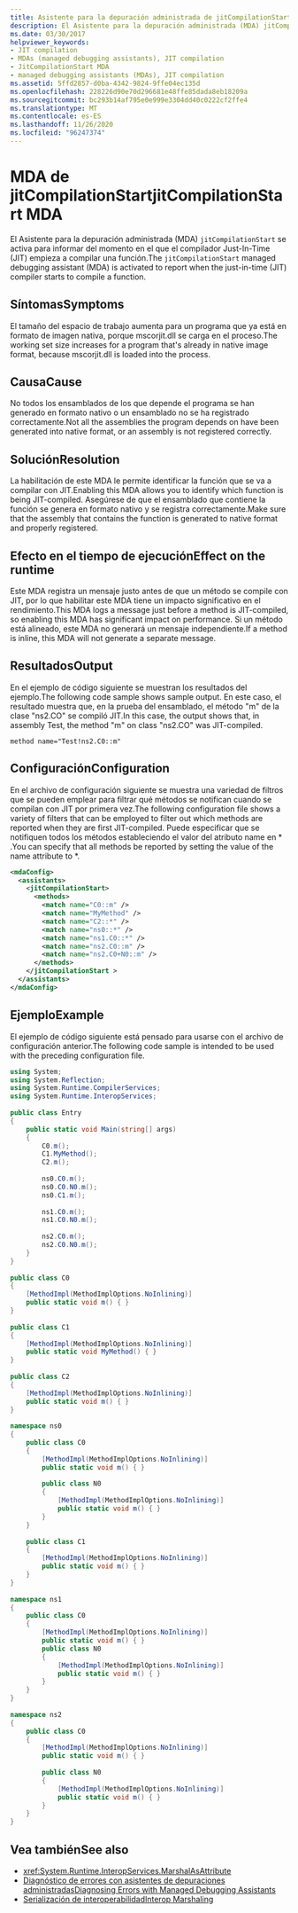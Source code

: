 ```yaml
---
title: Asistente para la depuración administrada de jitCompilationStart (MDA)
description: El Asistente para la depuración administrada (MDA) jitCompilationStart informa cuando el compilador Just-in-Time (JIT) comienza a compilar una función de .NET.
ms.date: 03/30/2017
helpviewer_keywords:
- JIT compilation
- MDAs (managed debugging assistants), JIT compilation
- JitCompilationStart MDA
- managed debugging assistants (MDAs), JIT compilation
ms.assetid: 5ffd2857-d0ba-4342-9824-9ffe04ec135d
ms.openlocfilehash: 228226d90e70d296681e48ffe85dada8eb18209a
ms.sourcegitcommit: bc293b14af795e0e999e3304dd40c0222cf2ffe4
ms.translationtype: MT
ms.contentlocale: es-ES
ms.lasthandoff: 11/26/2020
ms.locfileid: "96247374"
---
```

# <a name="jitcompilationstart-mda"></a><span data-ttu-id="53441-103">MDA de jitCompilationStart</span><span class="sxs-lookup"><span data-stu-id="53441-103">jitCompilationStart MDA</span></span>

<span data-ttu-id="53441-104">El Asistente para la depuración administrada (MDA) `jitCompilationStart` se activa para informar del momento en el que el compilador Just-In-Time (JIT) empieza a compilar una función.</span><span class="sxs-lookup"><span data-stu-id="53441-104">The `jitCompilationStart` managed debugging assistant (MDA) is activated to report when the just-in-time (JIT) compiler starts to compile a function.</span></span>  
  
## <a name="symptoms"></a><span data-ttu-id="53441-105">Síntomas</span><span class="sxs-lookup"><span data-stu-id="53441-105">Symptoms</span></span>  

 <span data-ttu-id="53441-106">El tamaño del espacio de trabajo aumenta para un programa que ya está en formato de imagen nativa, porque mscorjit.dll se carga en el proceso.</span><span class="sxs-lookup"><span data-stu-id="53441-106">The working set size increases for a program that's already in native image format, because mscorjit.dll is loaded into the process.</span></span>  
  
## <a name="cause"></a><span data-ttu-id="53441-107">Causa</span><span class="sxs-lookup"><span data-stu-id="53441-107">Cause</span></span>  

<span data-ttu-id="53441-108">No todos los ensamblados de los que depende el programa se han generado en formato nativo o un ensamblado no se ha registrado correctamente.</span><span class="sxs-lookup"><span data-stu-id="53441-108">Not all the assemblies the program depends on have been generated into native format, or an assembly is not registered correctly.</span></span>  

## <a name="resolution"></a><span data-ttu-id="53441-109">Solución</span><span class="sxs-lookup"><span data-stu-id="53441-109">Resolution</span></span>  

 <span data-ttu-id="53441-110">La habilitación de este MDA le permite identificar la función que se va a compilar con JIT.</span><span class="sxs-lookup"><span data-stu-id="53441-110">Enabling this MDA allows you to identify which function is being JIT-compiled.</span></span> <span data-ttu-id="53441-111">Asegúrese de que el ensamblado que contiene la función se genera en formato nativo y se registra correctamente.</span><span class="sxs-lookup"><span data-stu-id="53441-111">Make sure that the assembly that contains the function is generated to native format and properly registered.</span></span>
  
## <a name="effect-on-the-runtime"></a><span data-ttu-id="53441-112">Efecto en el tiempo de ejecución</span><span class="sxs-lookup"><span data-stu-id="53441-112">Effect on the runtime</span></span>  

 <span data-ttu-id="53441-113">Este MDA registra un mensaje justo antes de que un método se compile con JIT, por lo que habilitar este MDA tiene un impacto significativo en el rendimiento.</span><span class="sxs-lookup"><span data-stu-id="53441-113">This MDA logs a message just before a method is JIT-compiled, so enabling this MDA has significant impact on performance.</span></span> <span data-ttu-id="53441-114">Si un método está alineado, este MDA no generará un mensaje independiente.</span><span class="sxs-lookup"><span data-stu-id="53441-114">If a method is inline, this MDA will not generate a separate message.</span></span>  
  
## <a name="output"></a><span data-ttu-id="53441-115">Resultados</span><span class="sxs-lookup"><span data-stu-id="53441-115">Output</span></span>  

 <span data-ttu-id="53441-116">En el ejemplo de código siguiente se muestran los resultados del ejemplo.</span><span class="sxs-lookup"><span data-stu-id="53441-116">The following code sample shows sample output.</span></span> <span data-ttu-id="53441-117">En este caso, el resultado muestra que, en la prueba del ensamblado, el método "m" de la clase "ns2.CO" se compiló JIT.</span><span class="sxs-lookup"><span data-stu-id="53441-117">In this case, the output shows that, in assembly Test, the method "m" on class "ns2.CO" was JIT-compiled.</span></span>  
  
```output
method name="Test!ns2.C0::m"  
```  
  
## <a name="configuration"></a><span data-ttu-id="53441-118">Configuración</span><span class="sxs-lookup"><span data-stu-id="53441-118">Configuration</span></span>  

 <span data-ttu-id="53441-119">En el archivo de configuración siguiente se muestra una variedad de filtros que se pueden emplear para filtrar qué métodos se notifican cuando se compilan con JIT por primera vez.</span><span class="sxs-lookup"><span data-stu-id="53441-119">The following configuration file shows a variety of filters that can be employed to filter out which methods are reported when they are first JIT-compiled.</span></span> <span data-ttu-id="53441-120">Puede especificar que se notifiquen todos los métodos estableciendo el valor del atributo name en \* .</span><span class="sxs-lookup"><span data-stu-id="53441-120">You can specify that all methods be reported by setting the value of the name attribute to \*.</span></span>  
  
```xml  
<mdaConfig>  
  <assistants>  
    <jitCompilationStart>  
      <methods>  
        <match name="C0::m" />  
        <match name="MyMethod" />  
        <match name="C2::*" />  
        <match name="ns0::*" />  
        <match name="ns1.C0::*" />  
        <match name="ns2.C0::m" />  
        <match name="ns2.C0+N0::m" />  
      </methods>  
    </jitCompilationStart >  
  </assistants>  
</mdaConfig>  
```  
  
## <a name="example"></a><span data-ttu-id="53441-121">Ejemplo</span><span class="sxs-lookup"><span data-stu-id="53441-121">Example</span></span>  

 <span data-ttu-id="53441-122">El ejemplo de código siguiente está pensado para usarse con el archivo de configuración anterior.</span><span class="sxs-lookup"><span data-stu-id="53441-122">The following code sample is intended to be used with the preceding configuration file.</span></span>  
  
```csharp
using System;  
using System.Reflection;  
using System.Runtime.CompilerServices;  
using System.Runtime.InteropServices;  
  
public class Entry  
{  
    public static void Main(string[] args)  
    {  
        C0.m();  
        C1.MyMethod();  
        C2.m();  
  
        ns0.C0.m();  
        ns0.C0.N0.m();  
        ns0.C1.m();  
  
        ns1.C0.m();  
        ns1.C0.N0.m();  
  
        ns2.C0.m();  
        ns2.C0.N0.m();  
    }  
}  
  
public class C0  
{  
    [MethodImpl(MethodImplOptions.NoInlining)]  
    public static void m() { }  
}  
  
public class C1  
{  
    [MethodImpl(MethodImplOptions.NoInlining)]  
    public static void MyMethod() { }  
}  
  
public class C2  
{  
    [MethodImpl(MethodImplOptions.NoInlining)]  
    public static void m() { }  
}  
  
namespace ns0  
{  
    public class C0  
    {  
        [MethodImpl(MethodImplOptions.NoInlining)]  
        public static void m() { }  
  
        public class N0  
        {  
            [MethodImpl(MethodImplOptions.NoInlining)]  
            public static void m() { }  
        }  
    }  
  
    public class C1  
    {  
        [MethodImpl(MethodImplOptions.NoInlining)]  
        public static void m() { }  
    }  
}  
  
namespace ns1  
{  
    public class C0  
    {  
        [MethodImpl(MethodImplOptions.NoInlining)]  
        public static void m() { }  
        public class N0  
        {  
            [MethodImpl(MethodImplOptions.NoInlining)]  
            public static void m() { }  
        }  
    }  
}  
  
namespace ns2  
{  
    public class C0  
    {  
        [MethodImpl(MethodImplOptions.NoInlining)]  
        public static void m() { }  
  
        public class N0  
        {  
            [MethodImpl(MethodImplOptions.NoInlining)]  
            public static void m() { }  
        }  
    }  
}  
```  
  
## <a name="see-also"></a><span data-ttu-id="53441-123">Vea también</span><span class="sxs-lookup"><span data-stu-id="53441-123">See also</span></span>

- <xref:System.Runtime.InteropServices.MarshalAsAttribute>
- [<span data-ttu-id="53441-124">Diagnóstico de errores con asistentes de depuraciones administradas</span><span class="sxs-lookup"><span data-stu-id="53441-124">Diagnosing Errors with Managed Debugging Assistants</span></span>](diagnosing-errors-with-managed-debugging-assistants.md)
- [<span data-ttu-id="53441-125">Serialización de interoperabilidad</span><span class="sxs-lookup"><span data-stu-id="53441-125">Interop Marshaling</span></span>](../interop/interop-marshaling.md)
